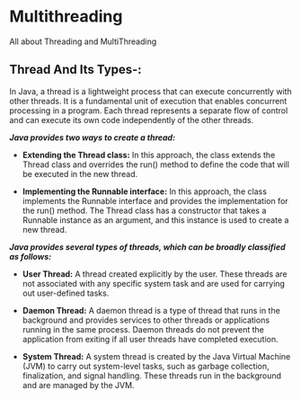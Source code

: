# Multithreading
All about Threading and MultiThreading
## Thread And Its Types-:
In Java, a thread is a lightweight process that can execute concurrently with other threads. It is a fundamental unit of execution that enables concurrent processing in a program. Each thread represents a separate flow of control and can execute its own code independently of the other threads.

***Java provides two ways to create a thread:***

- **Extending the Thread class:** In this approach, the class extends the Thread class and overrides the run() method to define the code that will be executed in the new thread.

- **Implementing the Runnable interface:** In this approach, the class implements the Runnable interface and provides the implementation for the run() method. The Thread class has a constructor that takes a Runnable instance as an argument, and this instance is used to create a new thread.

***Java provides several types of threads, which can be broadly classified as follows:***

- **User Thread:** A thread created explicitly by the user. These threads are not associated with any specific system task and are used for carrying out user-defined tasks.

- **Daemon Thread:** A daemon thread is a type of thread that runs in the background and provides services to other threads or applications running in the same process. Daemon threads do not prevent the application from exiting if all user threads have completed execution.

- **System Thread:** A system thread is created by the Java Virtual Machine (JVM) to carry out system-level tasks, such as garbage collection, finalization, and signal handling. These threads run in the background and are managed by the JVM.
